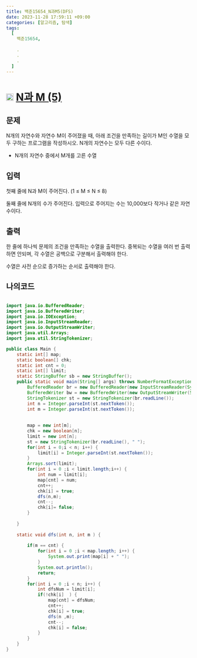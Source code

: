 ```yaml
---
title: 백준15654_N과M5(DFS)
date: 2023-11-28 17:59:11 +09:00
categories: [알고리즘, 탐색]
tags:
  [
    백준15654,
    
    .
    .
    .
  ]
---
```

# <img width="20px"  src="https://d2gd6pc034wcta.cloudfront.net/tier/8.svg" class="solvedac-tier"> [N과 M (5)](https://www.acmicpc.net/problem/15654) 



## 문제
<p>N개의 자연수와 자연수 M이 주어졌을 때, 아래 조건을 만족하는 길이가 M인 수열을 모두 구하는 프로그램을 작성하시오. N개의 자연수는 모두 다른 수이다.</p>

<ul>
	<li>N개의 자연수 중에서 M개를 고른 수열</li>
</ul>

## 입력
<p>첫째 줄에 N과 M이 주어진다. (1 ≤ M ≤ N ≤ 8)</p>

<p>둘째 줄에 N개의 수가 주어진다. 입력으로 주어지는 수는 10,000보다 작거나 같은 자연수이다.</p>

## 출력
<p>한 줄에 하나씩 문제의 조건을 만족하는 수열을 출력한다. 중복되는 수열을 여러 번 출력하면 안되며, 각 수열은 공백으로 구분해서 출력해야 한다.</p>

<p>수열은 사전 순으로 증가하는 순서로 출력해야 한다.</p>

## 나의코드
```java

import java.io.BufferedReader;
import java.io.BufferedWriter;
import java.io.IOException;
import java.io.InputStreamReader;
import java.io.OutputStreamWriter;
import java.util.Arrays;
import java.util.StringTokenizer;

public class Main {
	static int[] map;
	static boolean[] chk;
	static int cnt = 0;
	static int[] limit;
	static StringBuffer sb = new StringBuffer();
	public static void main(String[] args) throws NumberFormatException, IOException {
		BufferedReader br = new BufferedReader(new InputStreamReader(System.in));
		BufferedWriter bw = new BufferedWriter(new OutputStreamWriter(System.out));
		StringTokenizer st = new StringTokenizer(br.readLine());
		int n = Integer.parseInt(st.nextToken());
		int m = Integer.parseInt(st.nextToken());
		
		
		map = new int[m];
		chk = new boolean[n];
		limit = new int[n];
		st = new StringTokenizer(br.readLine(), " ");
		for(int i = 0;i < n; i++) {
			limit[i] = Integer.parseInt(st.nextToken());
		}
		Arrays.sort(limit);
		for(int i = 0 ;i < limit.length;i++) {
			int num = limit[i];
			map[cnt] = num;
			cnt++;
			chk[i] = true;
			dfs(n,m);
			cnt--;
			chk[i]= false;
		}
		
	}
	
	static void dfs(int n, int m ) {
		
		if(m == cnt) {
			for(int i = 0 ;i < map.length; i++) {
				System.out.print(map[i] + " ");
			}
			System.out.println();
			return;
		}
		for(int i = 0 ;i < n; i++) {
			int dfsNum = limit[i];
			if(!chk[i]  ) {
				map[cnt] = dfsNum;
				cnt++;
				chk[i] = true;
				dfs(n ,m);
				cnt--;
				chk[i] = false;
			}
		}
	}
}
```